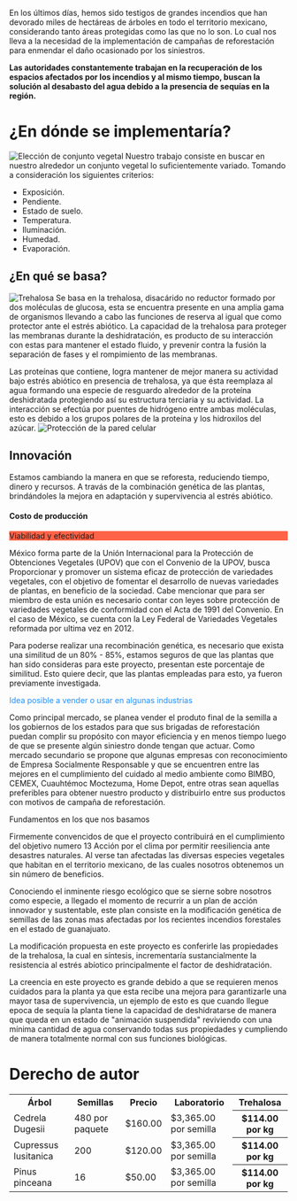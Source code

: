 En los últimos días, hemos sido testigos de grandes incendios que han devorado miles de hectáreas de árboles en todo el territorio mexicano, considerando tanto áreas protegidas como las que no lo son. Lo cual nos lleva a la necesidad de la implementación de campañas de reforestación para enmendar el daño ocasionado por los siniestros.

**Las autoridades constantemente trabajan en la recuperación de los espacios afectados por los incendios y al mismo tiempo, buscan la solución al desabasto del agua debido a la presencia de sequías en la región.**

# ¿En dónde se implementaría?
![Elección de conjunto vegetal](http://cuentame.inegi.org.mx/monografias/imagenes/relieve/rel_gto.jpg)
Nuestro trabajo consiste en buscar en nuestro alrededor un conjunto vegetal lo suficientemente variado. Tomando a consideración los siguientes criterios:
* Exposición.
* Pendiente.
* Estado de suelo. 
* Temperatura. 
* Iluminación.
* Humedad. 
* Evaporación. 

## ¿En qué se basa?
![Trehalosa](http://www.ehu.eus/biomoleculas/hc/jpg/disacanim.gif)
Se basa en la trehalosa, disacárido no reductor formado por dos moléculas de glucosa, esta se encuentra presente en una amplia gama de organismos llevando a cabo las funciones de  reserva al igual que como protector ante el estrés abiótico. La capacidad de la trehalosa para proteger las membranas durante la deshidratación, es producto de su interacción con estas para mantener el estado fluido, y prevenir contra la fusión la separación de fases y el rompimiento de las membranas.

Las proteínas que contiene, logra mantener de mejor manera su actividad bajo estrés abiótico en presencia de trehalosa, ya que ésta reemplaza al agua formando una especie de resguardo alrededor de la proteína deshidratada protegiendo así su estructura terciaria y su actividad. La interacción se efectúa por puentes de hidrógeno entre ambas moléculas, esto es debido a los grupos polares de la proteína y los hidroxilos del azúcar. ![Protección de la pared celular](http://bibliotecadigital.uca.edu.ar/greenstone/collect/tesis/tmp/efecto-trehalosa-adn-bovino-22_2.jpg)

## Innovación
Estamos cambiando la manera en que se reforesta, reduciendo tiempo, dinero y recursos. A travás de la combinación genética de las plantas, brindándoles la mejora en adaptación y supervivencia al estrés abiótico. 

#### Costo de producción
<table style="width:100%">
  <tr>
    <th>Árbol</th>
    <th>Semillas</th>
    <th>Precio</th>
    <th>Laboratorio</th>
    <th>Trehalosa</th> 
  </tr>
  <tr>
    <td>Cedrela Dugesii</td>
    <td>480 por paquete</td> 
    <td>$160.00</td>
    <td>$3,365.00 por semilla</td>
    <th>$114.00 por kg</th> 
  </tr>
  <tr>
    <td>Cupressus lusitanica</td>
    <td>200</td> 
    <td>$120.00</td>
    <td>$3,365.00 por semilla</td>
    <th>$114.00 por kg</th> 
  </tr>
  <tr>
    <td>Pinus pinceana</td>
    <td>16</td>
    <td>$50.00</td>
    <td>$3,365.00 por semilla</td>
    <th>$114.00 por kg</th> 
  </tr>
  
<p style="background-color:Tomato;">Viabilidad y efectividad</p> 
México forma parte de la Unión Internacional para la Protección de Obtenciones Vegetales (UPOV) que con el Convenio de la
UPOV, busca Proporcionar y promover un sistema eficaz de protección de variedades vegetales, con el objetivo de fomentar
el desarrollo de nuevas variedades de plantas, en beneficio de la sociedad. Cabe mencionar que para ser miembro de esta
unión es necesario contar con leyes sobre protección de variedades vegetales de conformidad con el Acta de 1991 del 
Convenio. En el caso de México, se cuenta con la Ley Federal de Variedades Vegetales reformada por ultima vez en 2012.

Para poderse realizar una recombinación genética, es necesario que exista una similitud de un 80% - 85%, estamos seguros de que las plantas que han sido consideras para este proyecto, presentan este porcentaje de similitud. Esto quiere decir, que las plantas empleadas para esto, ya fueron previamente investigada. 

<p style="color:DodgerBlue;">Idea posible a vender o usar en algunas industrias</p>
Como principal mercado, se planea vender el produto final de la semilla a los gobiernos de los estados para que sus brigadas de reforestación puedan complir su propósito con mayor eficiencia y en menos tiempo luego de que se presente algún siniestro donde tengan que actuar. Como mercado secundario se propone que algunas empresas con reconocimiento de Empresa Socialmente Responsable y que se encuentren entre las mejores en el cumplimiento del cuidado al medio ambiente como BIMBO, CEMEX, Cuauhtémoc Moctezuma, Home Depot, entre otras sean aquellas preferibles para obtener nuestro producto y distribuirlo entre sus productos con motivos de campaña de reforestación.  


 Fundamentos en los que nos basamos

Firmemente convencidos de que el proyecto contribuirá en el cumplimiento del objetivo numero 13 Acción por el clima por permitir reesiliencia ante desastres naturales. Al verse tan afectadas las diversas especies vegetales que habitan en el territorio mexicano, de las cuales nosotros obtenemos un sin número de beneficios.

Conociendo el inminente riesgo ecológico que se sierne sobre nosotros como especie, a llegado el momento de recurrir a un plan de acción innovador y sustentable, este plan consiste en la modificación genética de semillas de las zonas mas afectadas por los recientes incendios forestales en el estado de guanajuato.

La modificación propuesta en este proyecto es conferirle las propiedades de la trehalosa, la cual en síntesis, incrementaría sustancialmente la resistencia al estrés abíotico principalmente el factor de deshidratación.

La creencia en este proyecto es grande debido a que se requieren menos cuidados para la planta ya que esta recibe una mejora para garantizarle una mayor tasa de supervivencia, un ejemplo de esto es que cuando llegue epoca de sequía la planta tiene la capacidad de deshidratarse de manera que queda en un estado de "animación suspendida" reviviendo con una mínima cantidad de agua conservando todas sus propiedades y cumpliendo de manera totalmente normal con sus funciones biológicas.

# Derecho de autor

